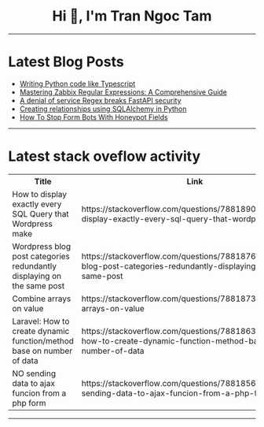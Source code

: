 <h1 align="center">Hi 👋, I'm Tran Ngoc Tam</h1>

---

# Latest Blog Posts 
<!-- BLOG-POST-LIST:START -->
- [Writing Python code like Typescript](https://dev.to/bimaadi/writing-python-code-like-typescript-1le)
- [Mastering Zabbix Regular Expressions: A Comprehensive Guide](https://dev.to/fernandomullerjr/mastering-zabbix-regular-expressions-a-comprehensive-guide-105k)
- [A denial of service Regex breaks FastAPI security](https://dev.to/snyk/a-denial-of-service-regex-breaks-fastapi-security-2d22)
- [Creating relationships using SQLAlchemy in Python](https://dev.to/spencer_adler_880da14d230/creating-relationships-using-sqlalchemy-in-python-572f)
- [How To Stop Form Bots With Honeypot Fields](https://dev.to/jeffbuildstech/how-to-stop-form-bots-with-honeypot-fields-8od)
<!-- BLOG-POST-LIST:END -->

---

# Latest stack oveflow activity
<table>
  <tr><th>Title</th><th>Link</th></tr>
  <!-- STACKOVERFLOW:START --><tr><td>How to display exactly every SQL Query that Wordpress make</td><td>https://stackoverflow.com/questions/78818900/how-to-display-exactly-every-sql-query-that-wordpress-make</td></tr><tr><td>Wordpress blog post categories redundantly displaying on the same post</td><td>https://stackoverflow.com/questions/78818763/wordpress-blog-post-categories-redundantly-displaying-on-the-same-post</td></tr><tr><td>Combine arrays on value</td><td>https://stackoverflow.com/questions/78818732/combine-arrays-on-value</td></tr><tr><td>Laravel: How to create dynamic function/method base on number of data</td><td>https://stackoverflow.com/questions/78818635/laravel-how-to-create-dynamic-function-method-base-on-number-of-data</td></tr><tr><td>NO sending data to ajax funcion from a php form</td><td>https://stackoverflow.com/questions/78818564/no-sending-data-to-ajax-funcion-from-a-php-form</td></tr><!-- STACKOVERFLOW:END -->
</table>

---


